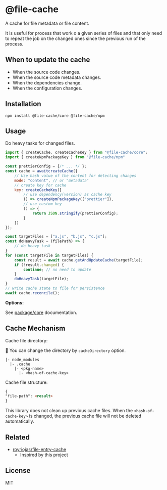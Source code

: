 # @file-cache

A cache for file metadata or file content.

It is useful for process that work o a given series of files and that only need to repeat the job on the changed ones
since the previous run of the process.

## When to update the cache

- When the source code changes.
- When the source code metadata changes.
- When the dependencies change.
- When the configuration changes.

## Installation

```
npm install @file-cache/core @file-cache/npm
```

## Usage

Do heavy tasks for changed files.

```js
import { createCache, createCacheKey } from "@file-cache/core";
import { createNpmPackageKey } from "@file-cache/npm"

const prettierConfig = {/* ... */ };
const cache = awaitcreateCache({
    // Use hash value of the content for detecting changes 
    mode: "content", // or "metadata"
    // create key for cache
    key: createCacheKey([
        // use dependency(version) as cache key
        () => createNpmPackageKey(["prettier"]),
        // use custom key
        () => {
            return JSON.stringify(prettierConfig);
        }
    ])
});

const targetFiles = ["a.js", "b.js", "c.js"];
const doHeavyTask = (filePath) => {
    // do heavy task
}
for (const targetFile in targetFiles) {
    const result = await cache.getAndUpdateCache(targetFile);
    if (!result.changed) {
        continue; // no need to update
    }
    doHeavyTask(targetFile);
}
// write cache state to file for persistence
await cache.reconcile();
```

**Options:**

See [package/core](packages/core) documentation.

## Cache Mechanism

Cache file directory:

:memo: You can change the directory by `cacheDirectory` option.

```
|- node_modules
  |- .cache
    |- <pkg-name>
      |- <hash-of-cache-key>
```

Cache file structure:

```markdown
{
"file-path": <result>
}
```

This library does not clean up previous cache files.
When the `<hash-of-cache-key>` is changed, the previous cache file will not be deleted automatically.

## Related

- [royriojas/file-entry-cache](https://github.com/royriojas/file-entry-cache)
    - Inspired by this project

## License

MIT
